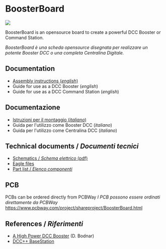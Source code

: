 # BoosterBoard
![](https://github.com/lucadentella/BoosterBoard/raw/main/images/boosterboard.jpg)

BoosterBoard is an opensource board to create a powerful DCC Booster or Command Station.

*BoosterBoard è una scheda opensource disegnata per realizzare un potente Booster DCC o una completa Centralina Digitale.*

## Documentation
 - [Assembly instructions (*english*)](https://github.com/lucadentella/BoosterBoard/blob/main/documentation/assembly-en.md)
 - Guide for use as a DCC Booster (*english*)
 - Guide for use as a DCC Command Station (*english*)
 
## Documentazione
 - [Istruzioni per il montaggio (*italiano*)](https://github.com/lucadentella/BoosterBoard/blob/main/documentation/assembly-it.md)
 - Guida per l'utilizzo come Booster DCC (*italiano*)
 - Guida per l'utilizzo come Centralina DCC (*italiano*)

## Technical documents / *Documenti tecnici*
 - [Schematics / *Schema elettrico* (pdf)](https://github.com/lucadentella/BoosterBoard/blob/main/board/BoosterBoard.pdf)
 - [Eagle files]()
 - [Part list / *Elenco componenti*](https://github.com/lucadentella/BoosterBoard/blob/main/documentation/partlist.md)

## PCB
PCBs can be ordered directly from PCBWay
*I PCB possono essere ordinati direttamente da PCBWay* 
https://www.pcbway.com/project/shareproject/BoosterBoard.html

## References / *Riferimenti*
 - [A High Power DCC Booster](http://www.trainelectronics.com/DCC_Arduino/DCC_Booster/) (D. Bodnar)
 - [DCC++ BaseStation](https://github.com/DccPlusPlus/BaseStation)